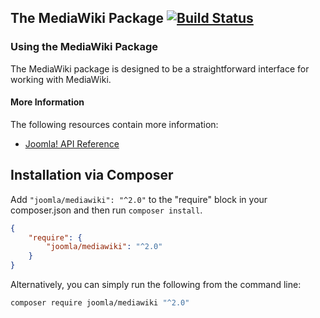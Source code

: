 ## The MediaWiki Package [![Build Status](https://travis-ci.org/joomla-framework/mediawiki-api.png?branch=master)](https://travis-ci.org/joomla-framework/mediawiki-api)

### Using the MediaWiki Package

The MediaWiki package is designed to be a straightforward interface for working with MediaWiki.

#### More Information

The following resources contain more information:
* [Joomla! API Reference](http://api.joomla.org)


## Installation via Composer

Add `"joomla/mediawiki": "^2.0"` to the "require" block in your composer.json and then run `composer install`.

```json
{
	"require": {
		"joomla/mediawiki": "^2.0"
	}
}
```

Alternatively, you can simply run the following from the command line:

```sh
composer require joomla/mediawiki "^2.0"
```
